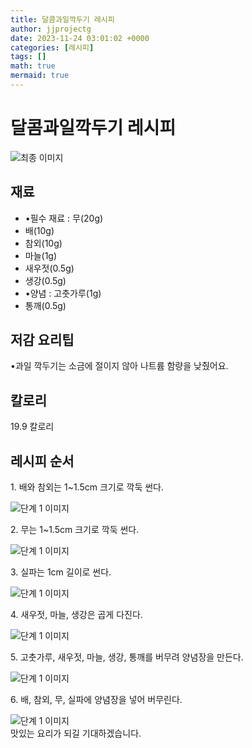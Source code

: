 ```yaml
---
title: 달콤과일깍두기 레시피
author: jjprojectg
date: 2023-11-24 03:01:02 +0000
categories: [레시피]
tags: []
math: true
mermaid: true
---
```

<meta name="og:type" content="website"/>
<meta charset="UTF-8"/>
<div class="header">
  <h1>달콤과일깍두기 레시피</h1>
</div>

<div class="container my-4">
  <div class="row">
    <div class="col-12 col-md-6">
      <div class="recipe-image">
        <img src="http://www.foodsafetykorea.go.kr/uploadimg/20210128/20210128052409_1611822249198.JPG" class="step-image" alt="최종 이미지"/>
      </div>
    </div>
    <div class="col-12 col-md-6">
      <div class="ingredients">
        <h2>재료</h2>
        <ul class="card">
          <li> •필수 재료 : 무(20g) </li>
          <li>  배(10g) </li>
          <li>  참외(10g) </li>
          <li>  마늘(1g) </li>
          <li>  새우젓(0.5g) </li>
          <li>  생강(0.5g) </li>
          <li> •양념 : 고춧가루(1g) </li>
          <li>  통깨(0.5g) </li>
</ul>
      </div>
    </div>
    <div class="col-12 col-md-6">
      <div class="ingredients">
        <h2>저감 요리팁</h2>
        <div class="card"> 
          <p>
            •과일 깍두기는 소금에 절이지 않아 나트륨 함량을 낮췄어요.
          </p>
        </div>
      </div>
      <div class="ingredients">
        <h2>칼로리</h2>
        <div class="card"> 
          <p>
            19.9 칼로리
          </p>
        </div>
      </div>
    </div>
  </div>

  <h2 class="my-4">레시피 순서</h2>
  <div class="card recipe-card">
    <div class="card-body recipe-step">
      <p class="card-text step-description">1. 배와 참외는 1~1.5cm 크기로 깍둑 썬다.</p>
      <img src="http://www.foodsafetykorea.go.kr/uploadimg/20230308/20230308021440_1678252480988.jpg" alt="단계 1 이미지" class="step-image"/>
    </div>
  </div>
  <div class="card recipe-card">
    <div class="card-body recipe-step">
      <p class="card-text step-description">2. 무는 1~1.5cm 크기로 깍둑 썬다.</p>
      <img src="http://www.foodsafetykorea.go.kr/uploadimg/20230308/20230308021457_1678252497862.jpg" alt="단계 1 이미지" class="step-image"/>
    </div>
  </div>
  <div class="card recipe-card">
    <div class="card-body recipe-step">
      <p class="card-text step-description">3. 실파는 1cm 길이로 썬다.</p>
      <img src="http://www.foodsafetykorea.go.kr/uploadimg/20230308/20230308021515_1678252515896.jpg" alt="단계 1 이미지" class="step-image"/>
    </div>
  </div>
  <div class="card recipe-card">
    <div class="card-body recipe-step">
      <p class="card-text step-description">4. 새우젓, 마늘, 생강은 곱게 다진다.</p>
      <img src="http://www.foodsafetykorea.go.kr/uploadimg/20230308/20230308021529_1678252529699.jpg" alt="단계 1 이미지" class="step-image"/>
    </div>
  </div>
  <div class="card recipe-card">
    <div class="card-body recipe-step">
      <p class="card-text step-description">5. 고춧가루, 새우젓, 마늘, 생강, 통깨를 버무려 양념장을 만든다.</p>
      <img src="http://www.foodsafetykorea.go.kr/uploadimg/20230308/20230308021551_1678252551009.jpg" alt="단계 1 이미지" class="step-image"/>
    </div>
  </div>
  <div class="card recipe-card">
    <div class="card-body recipe-step">
      <p class="card-text step-description">6. 배, 참외, 무, 실파에 양념장을 넣어 버무린다.</p>
      <img src="http://www.foodsafetykorea.go.kr/uploadimg/20230308/20230308021610_1678252570691.jpg" alt="단계 1 이미지" class="step-image"/>
    </div>
  </div>

</div>
맛있는 요리가 되길 기대하겠습니다.
